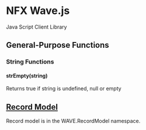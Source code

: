 # NFX Wave.js
Java Script Client Library

## General-Purpose Functions
### String Functions
#### strEmpty(string)
Returns true if string is undefined, null or empty

## [Record Model](RecordModel/readme.md)
Record model is in the WAVE.RecordModel namespace.
 